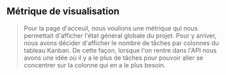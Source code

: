 ## Métrique de visualisation

>Pour la page d'acceuil, nous voulions une métrique qui nous permettait d'afficher l'état général globale du projet. Pour y arriver, nous avons décider d'afficher le nombre de tâches par colonnes du tableau Kanban. De cette façon, lorsque l'on rentre dans l'API nous avons une idée où il y a le plus de tâches pour pouvoir aller se concentrer sur la colonne qui en a le plus besoin.